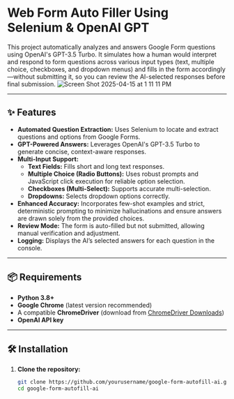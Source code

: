 # Web Form Auto Filler Using Selenium & OpenAI GPT

This project automatically analyzes and answers Google Form questions using OpenAI's GPT-3.5 Turbo. It simulates how a human would interpret and respond to form questions across various input types (text, multiple choice, checkboxes, and dropdown menus) and fills in the form accordingly—without submitting it, so you can review the AI-selected responses before final submission.
![Screen Shot 2025-04-15 at 1 11 11 PM](https://github.com/user-attachments/assets/a30aa0ee-7335-487f-9821-5286607216e7)

---

## ✨ Features

- **Automated Question Extraction:** Uses Selenium to locate and extract questions and options from Google Forms.
- **GPT-Powered Answers:** Leverages OpenAI's GPT-3.5 Turbo to generate concise, context-aware responses.
- **Multi-Input Support:**  
  - **Text Fields:** Fills short and long text responses.  
  - **Multiple Choice (Radio Buttons):** Uses robust prompts and JavaScript click execution for reliable option selection.  
  - **Checkboxes (Multi-Select):** Supports accurate multi-selection.  
  - **Dropdowns:** Selects dropdown options correctly.
- **Enhanced Accuracy:** Incorporates few-shot examples and strict, deterministic prompting to minimize hallucinations and ensure answers are drawn solely from the provided choices.
- **Review Mode:** The form is auto-filled but not submitted, allowing manual verification and adjustment.
- **Logging:** Displays the AI’s selected answers for each question in the console.

---

## 📦 Requirements

- **Python 3.8+**
- **Google Chrome** (latest version recommended)
- A compatible **ChromeDriver** (download from [ChromeDriver Downloads](https://chromedriver.chromium.org/downloads))
- **OpenAI API key**

---

## 🛠️ Installation

1. **Clone the repository:**

   ```bash
   git clone https://github.com/yourusername/google-form-autofill-ai.git
   cd google-form-autofill-ai
